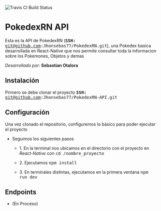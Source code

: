 ﻿![Travis CI Build Status](the_image_url_here)

# PokedexRN API
Esta es la API de PokedexRN (<kbd>**SSH:** git@github.com:Jhonsebas77/PokedexRN.git</kbd>), una Pokedex basica desarrollada en React-Native que nos permite consultar toda la informacion sobre los Pokemones, Objetos y demas

*Desarrollado por:* **Sebastian Otalora**

## Instalación
Primero se debe clonar el proyecto
<kbd>**SSH:** git@github.com:Jhonsebas77/PokedexRN-API.git</kbd>  

## Configuración 
 Una vez clonado el repositorio, configuremos lo básico para poder ejecutar el proyecto  
 
   -  Seguimos los siguientes pasos
	     -  1\. En la terminal nos ubicamos en el directorio con el proyecto en *React-Native* con <kbd>cd /nombre_proyecto </kbd>  
	     - 2\. Ejecutamos <kbd>npm install </kbd>  
	     
	   - 3\. En terminales distintas, ejecutamos en la primera ventana <kbd>npm run dev</kbd> 
	
## Endpoints
 - (En Proceso)


